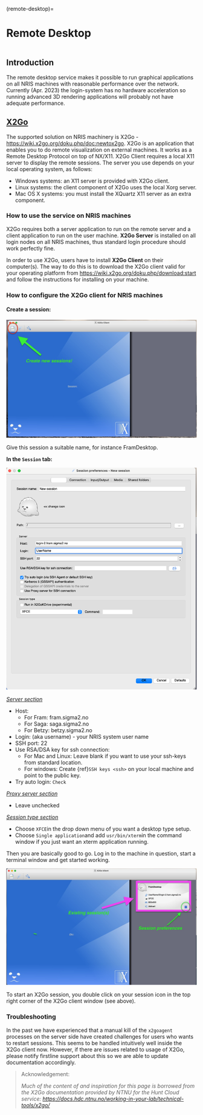(remote-desktop)=

# Remote Desktop

```{contents} Table of Contents
```

## Introduction

The remote desktop service makes it possible to run graphical applications on all NRIS machines with reasonable performance over the network. Currently (Apr. 2023) the login-system has no hardware acceleration so running advanced 3D rendering applications will probably not have adequate performance.


## [X2Go](https://wiki.x2go.org/doku.php/start)

The supported solution on NRIS machinery is X2Go - <https://wiki.x2go.org/doku.php/doc:newtox2go>. X2Go is an application that enables you to do remote visualization on external machines. It works as a Remote Desktop Protocol on top of NX/X11. X2Go Client requires a local X11 server to display the remote sessions. 
The server you use depends on your local operating system, as follows:

* Windows systems: an X11 server is provided with X2Go client.
* Linux systems: the client component of X2Go uses the local Xorg server.
* Mac OS X systems: you must install the XQuartz X11 server as an extra component.


### How to use the service on NRIS machines

X2Go requires both a server application to run on the remote server and a client application to run on the user machine. **X2Go Server** is installed on all login nodes on all NRIS machines, thus standard login procedure should work perfectly fine. 

In order to use X2Go, users have to install **X2Go Client** on their computer(s). The way to do this is to download the X2Go client valid for your operating platform from <https://wiki.x2go.org/doku.php/download:start> and follow the instructions for installing on your machine. 

### How to configure the X2Go client for NRIS machines

#### Create a session:

![First display of the X2Go client](X2Go_First.png)

Give this session a suitable name, for instance FramDesktop.

**In the ``Session`` tab:**

![X2Go client session setup window](X2Go_SessionSetup.png)

<u>*Server section*</u>

* Host: 
	* For Fram: fram.sigma2.no
	* For Saga: saga.sigma2.no
	* For Betzy: betzy.sigma2.no
* Login: (aka username) - your NRIS system user name
* SSH port: 22
* Use RSA/DSA key for ssh connection: 
	* For Mac and Linux: Leave blank if you want to use your ssh-keys from standard location. 
	* For windows: Create {ref}`SSH keys <ssh>` on your local machine and point to the public key.
* Try auto login: `Check`

<u>*Proxy server section*</u>

* Leave unchecked

<u>*Session type section*</u>

* Choose ``XFCE``in the drop down menu of you want a desktop type setup.
* Choose ``Single application``and add ``usr/bin/xterm``in the command window if you just want an xterm application running. 

Then you are basically good to go. Log in to the machine in question, start a terminal window and get started working. 

![Starting an X2Go session from a session icon](X2Go_SessionStart.png)

To start an X2Go session, you double click on your session icon in the top right corner of the X2Go client window (see above).


### Troubleshooting

In the past we have experienced that a manual kill of the `x2goagent` processes on the server side have created challenges for users who wants to restart sessions. This seems to be handled intuitively well inside the X2Go client now. However, if there are issues related to usage of X2Go, please notify firstline support about this so we are able to update documentation accordingly. 

> Acknowledgement: 
> 
> *Much of the content of and inspiration for this page is borrowed from the X2Go documentation provided by NTNU for the Hunt Cloud service: <https://docs.hdc.ntnu.no/working-in-your-lab/technical-tools/x2go/>*